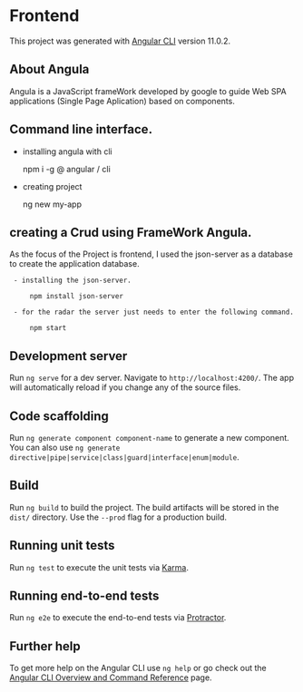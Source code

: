 # Frontend

This project was generated with [Angular CLI](https://github.com/angular/angular-cli) version 11.0.2.

## About Angula

Angula is a JavaScript frameWork developed by google to guide Web SPA applications (Single Page Aplication) based on components.

## Command line interface.

- installing angula with cli

     npm i -g @ angular / cli

- creating project

     ng new my-app

## creating a Crud using FrameWork Angula.

As the focus of the Project is frontend, I used the json-server as a database to create the application database.

     - installing the json-server.

         npm install json-server

     - for the radar the server just needs to enter the following command.

         npm start

## Development server

Run `ng serve` for a dev server. Navigate to `http://localhost:4200/`. The app will automatically reload if you change any of the source files.

## Code scaffolding

Run `ng generate component component-name` to generate a new component. You can also use `ng generate directive|pipe|service|class|guard|interface|enum|module`.

## Build

Run `ng build` to build the project. The build artifacts will be stored in the `dist/` directory. Use the `--prod` flag for a production build.

## Running unit tests

Run `ng test` to execute the unit tests via [Karma](https://karma-runner.github.io).

## Running end-to-end tests

Run `ng e2e` to execute the end-to-end tests via [Protractor](http://www.protractortest.org/).

## Further help

To get more help on the Angular CLI use `ng help` or go check out the [Angular CLI Overview and Command Reference](https://angular.io/cli) page.
